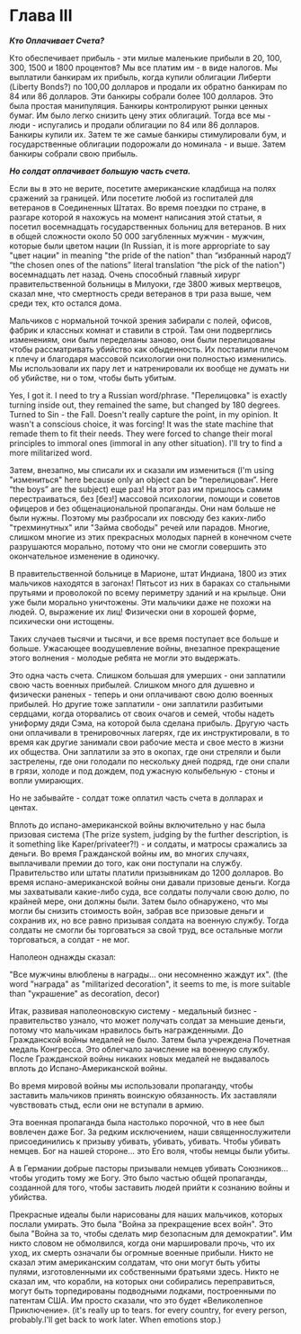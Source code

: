 
# Глава III

***Кто Оплачивает Счета?***

Кто обеспечивает прибыль - эти милые маленькие прибыли в 20, 100, 300, 1500 и 1800 процентов? Мы все платим им - в виде налогов. Мы выплатили банкирам их прибыль, когда купили облигации Либерти (Liberty Bonds?) по 100,00 долларов и продали их обратно банкирам по 84 или 86 долларов. Эти банкиры собрали более 100 долларов. Это была простая манипуляция. Банкиры контролируют рынки ценных бумаг. Им было легко снизить цену этих облигаций. Тогда все мы - люди - испугались и продали облигации по 84 или 86 долларов. Банкиры купили их. Затем те же самые банкиры стимулировали бум, и государственные облигации подорожали до номинала - и выше. Затем банкиры собрали свою прибыль.

***Но солдат оплачивает большую часть счета.***

Если вы в это не верите, посетите американские кладбища на полях сражений за границей. Или посетите любой из госпиталей для ветеранов в Соединенных Штатах. Во время поездки по стране, в разгаре которой я нахожусь на момент написания этой статьи, я посетил восемнадцать государственных больниц для ветеранов. В них в общей сложности около 50 000 загубленных мужчин - мужчин, которые были цветом нации (In Russian, it is more appropriate to say "цвет нации" in meaning "the pride of the nation" than “избранный народ”/ “the chosen ones of the nations” literal translation “the pick of the nation") восемнадцать лет назад. Очень способный главный хирург правительственной больницы в Милуоки, где 3800 живых мертвецов, сказал мне, что смертность среди ветеранов в три раза выше, чем среди тех, кто остался дома.

Мальчиков с нормальной точкой зрения забирали с полей, офисов, фабрик и классных комнат и ставили в строй. Там они подверглись изменениям, они были переделаны заново, они были перелицованы <!--(It seems to me that this is the closest Russian analogue to "about face" is "перелицованный" - turned inside out, retains the original message. It's a bit difficult for me to convey this sound in this phrase, I'm not a philologist, alliteration is closest (but I'm not sure if the term is correct). About  face (in the meaning of turned) - (verbatim) о лице - перелицованный correlation through the root of the word "лиц")--> чтобы рассматривать убийство как обыденность. Их поставили плечом к плечу и благодаря массовой психологии они полностью изменились. Мы использовали их пару лет и натренировали  их вообще не думать ни об убийстве, ни о том, чтобы быть убитым.

<!-- About Face means to turn 180 degree and face the other direction. The Russian military term from marching would be what you would want I think. His parallel here is that the soldiers are trained to change from civil loving people to hard killers and in the next paragraph he says they were then to turn away from this and become civil and loving again. This is a very hard thing for most people. I know, I can turn away suddenly but it takes me a couple of days to turn it off, most cant do this like I can. (I was a Marine a long time ago, and later I hunted criminals for the courts.) --> 

<!-- How would you say someone "Turned to Sin" or "Turned away from Sin" those would be good parallels and work with the Russian Orthodox ethos.-->  

Yes, I got it. I need to try a Russian word/phrase. "Перелицовка" is exactly turning inside out, they remained the same, but changed by 180 degrees. Turned to Sin - the Fall. Doesn't really capture the point, in my opinion. It wasn't a conscious choice, it was forcing! It was the state machine that remade them to fit their needs. They were forced to change their moral principles to immoral ones (immoral in any other situation). I'll try to find a more militarized word.

Затем, внезапно, мы списали их и сказали им измениться (I'm using "измениться" here because only an object can be “перелицован”. Here “the boys” are the subject) еще раз! На этот раз им пришлось самим перестраиваться, без [без!] массовой психологии, помощи и советов офицеров и без общенациональной пропаганды. Они нам больше не были нужны. Поэтому мы разбросали их повсюду без каких-либо "трехминутных" или "Займа свободы" речей или парадов. Многие, слишком многие из этих прекрасных молодых парней в конечном счете разрушаются морально, потому что они не смогли совершить это окончательное изменение в одиночку.

В правительственной больнице в Марионе, штат Индиана, 1800 из этих мальчиков находятся в загонах! Пятьсот из них в бараках со стальными прутьями и проволокой по всему периметру зданий и на крыльце. Они уже были морально уничтожены. Эти мальчики даже не похожи на людей. О, выражение их лиц! Физически они в хорошей форме, психически они истощены.

Таких случаев тысячи и тысячи, и все время поступает все больше и больше. Ужасающее воодушевление войны, внезапное прекращение этого волнения - молодые ребята не могли это выдержать.

Это одна часть счета. Слишком большая для умерших - они заплатили свою часть военных прибылей. Слишком много для душевно и физически раненых - теперь и они оплачивают свою долю военных прибылей. Но другие тоже заплатили - они заплатили разбитыми сердцами, когда оторвались от своих очагов и семей, чтобы надеть униформу дяди Сэма, на которой была сделана прибыль.  Другую часть они оплачивали в тренировочных лагерях, где их инструктировали, в то время как другие занимали свои рабочие места и свое место в жизни их общества. Они заплатили за это в окопах, где они стреляли и были застрелены, где они голодали по нескольку дней подряд, где они спали в грязи, холоде и под дождем, под ужасную колыбельную  -  стоны и вопли умирающих. 

Но не забывайте - солдат тоже оплатил часть счета в долларах и центах.

Вплоть до испано-американской войны включительно у нас была призовая система (The prize system, judging by the further description, is it something like Kaper/privateer?!) - и солдаты, и матросы сражались за деньги. Во время Гражданской войны им, во многих случаях, выплачивали премии до того, как они поступали на службу. Правительство или штаты платили призывникам до 1200 долларов. Во время испано-американской войны они давали призовые деньги. Когда мы захватывали какие-либо суда, все солдаты получали свою долю, по крайней мере, они должны были. Затем было обнаружено, что мы могли бы снизить стоимость войн, забрав все призовые деньги и сохранив их, но все равно призывая солдата на военную службу. Тогда солдаты не смогли бы торговаться за свой труд, все остальные могли торговаться, а солдат - не мог.

Наполеон однажды сказал:

"Все мужчины влюблены в награды... они несомненно жаждут их". (the word "награда" as "militarized decoration", it seems to me, is more suitable than "украшение" as decoration, decor)

Итак, развивая наполеоновскую систему - медальный бизнес - правительство узнало, что может получать солдат за меньшие деньги, потому что мальчикам нравилось быть награжденными. До Гражданской войны медалей не было. Затем была учреждена Почетная медаль Конгресса. Это облегчало зачисление на военную службу. После Гражданской войны никаких новых медалей не выдавалось вплоть до Испано-Американской войны.

Во время мировой войны мы использовали пропаганду, чтобы заставить мальчиков принять воинскую обязанность. Их заставляли чувствовать стыд, если они не вступали в армию.

Эта военная пропаганда была настолько порочной, что в нее был вовлечен даже Бог. За редким исключением, наши священнослужители присоединились к призыву убивать, убивать, убивать. Чтобы убивать немцев. Бог на нашей стороне... это Его воля, чтобы немцы были убиты.

А в Германии добрые пасторы призывали немцев убивать Союзников... чтобы угодить тому же Богу. Это было частью общей пропаганды, созданной для того, чтобы заставить людей прийти к сознанию войны и убийства. 

Прекрасные идеалы были нарисованы для наших мальчиков, которых послали умирать. Это была "Война за прекращение всех войн". Это была "Война за то, чтобы сделать мир безопасным для демократии". Им никто словом не обмолвился, когда они маршировали прочь, что их уход, их смерть означали бы огромные военные прибыли. Никто не сказал этим американским солдатам, что они могут быть убиты пулями, изготовленными их собственными братьями здесь. Никто не сказал им, что корабли, на которых они собирались переправиться, могут быть торпедированы подводными лодками, построенными по патентам США. Им просто сказали, что это будет «Великолепное Приключение». (it's really up to tears. for every country, for every person, probably.I'll get back to work later. When emotions stop.)

